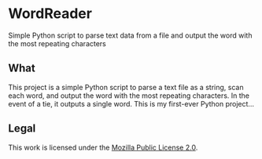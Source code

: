 WordReader
==========

Simple Python script to parse text data from a file and output the word with the most repeating characters


## What

This project is a simple Python script to parse a text file as a string, scan each word, and output the word with the most repeating characters. In the event of a tie, it outputs a single word. This is my first-ever Python project…


## Legal

This work is licensed under the [Mozilla Public License 2.0](https://mozilla.org/MPL/2.0/).
